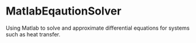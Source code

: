 # MatlabEqautionSolver
Using Matlab to solve and approximate differential equations for systems such as heat transfer.
